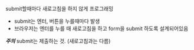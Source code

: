 submit할때마다 새로고침을 하지 않게 프로그래밍

- submit는 엔터, 버튼을 누를때마다 발생
- 브라우저는 엔터를 누를 때 새로고침을 하고 form을 submit 하도록 설계되어있음

***주의***
submit는 제출하는 것.
(새로고침과는 다름)